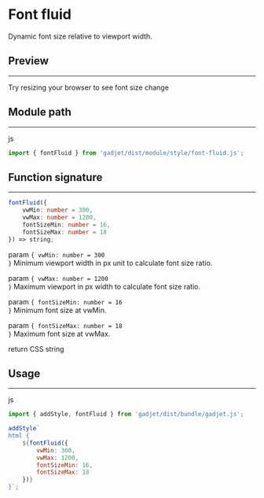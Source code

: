 # Font fluid

Dynamic font size relative to viewport width.

## Preview
---
<div class="preview">
    <p class="font-fluid">Try resizing your browser to see font size change</p>
</div>

## Module path
---

<el-code-title>js</el-code-title>
```js
import { fontFluid } from 'gadjet/dist/module/style/font-fluid.js';
```

## Function signature
---

```ts
fontFluid({
    vwMin: number = 300,
    vwMax: number = 1200,
    fontSizeMin: number = 16,
    fontSizeMax: number = 18
}) => string;
```

<el-code-title>param <code>{ vwMin: number = 300 }</code></el-code-title>
<el-function-detail>
Minimum viewport width in px unit to calculate font size ratio.
</el-function-detail>

<el-code-title>param <code>{ vwMax: number = 1200 }</code></el-code-title>
<el-function-detail>
Maximum viewport in px width to calculate font size ratio.
</el-function-detail>

<el-code-title>param <code>{ fontSizeMin: number = 16 }</code></el-code-title>
<el-function-detail>
Minimum font size at vwMin.
</el-function-detail>

<el-code-title>param <code>{ fontSizeMax: number = 18 }</code></el-code-title>
<el-function-detail>
Maximum font size at vwMax.
</el-function-detail>

<el-code-title>return</el-code-title>
<el-function-detail>
CSS string
</el-function-detail>

## Usage
---

<el-code-title>js</el-code-title>
```js
import { addStyle, fontFluid } from 'gadjet/dist/bundle/gadjet.js';

addStyle`
html {
    ${fontFluid({
        vwMin: 300,
        vwMax: 1200,
        fontSizeMin: 16,
        fontSizeMax: 18
    })}
}`;
```